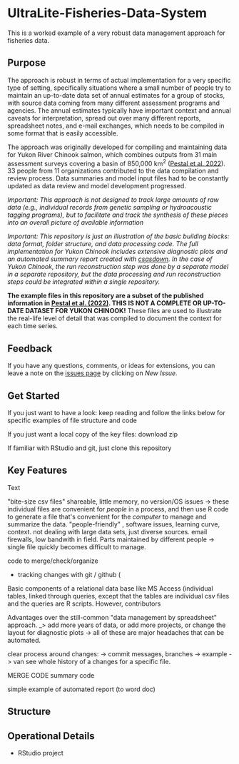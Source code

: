 # UltraLite-Fisheries-Data-System

This is a worked example of a very robust data management approach for fisheries data. 

## Purpose

The approach is robust in terms of actual implementation for a very specific type of setting, specifically situations where a small number of people try to maintain an up-to-date data set of annual estimates for a group of stocks, with source data coming from many different assessment programs and agencies. The annual estimates typically have important context and annual caveats for interpretation, spread out over many different reports, spreadsheet notes, and e-mail exchanges, which needs to be compiled in some format that is easily accessible. 

The approach was originally developed for compiling and maintaining data for Yukon River Chinook salmon, which combines outputs from 31 main assessment surveys covering a basin of 850,000 km<sup>2</sup> ([Pestal et al. 2022](https://www.psc.org/download/33/psc-technical-reports/14359/psc-technical-report-no-48.pdf)). 33 people from 11 organizations contributed to the data compilation and review process. Data summaries and model input files had to be constantly updated as data review and model development progressed.

*Important: This approach is not designed to track large amounts of raw data (e.g., individual records from genetic sampling or hydroacoustic tagging programs), but to facilitate and track the synthesis of these pieces into an overall picture of available information* 


*Important: This repository is just an illustration of the basic building blocks: data format, folder structure, and data processing code. The full implementation for Yukon Chinook includes extensive diagnostic plots and an automated summary report created with [csasdown](https://github.com/pbs-assess/csasdown). In the case of Yukon Chinook, the run reconstruction step was done by a separate model in a separate repository, but the data processing and run reconstruction steps could be integrated within a single repository.*


**The example files in this repository are a subset of the published information in [Pestal et al. (2022)](https://www.psc.org/download/33/psc-technical-reports/14359/psc-technical-report-no-48.pdf). THIS IS NOT A COMPLETE OR UP-TO-DATE DATASET FOR YUKON CHINOOK!** These files are used to illustrate the real-life level of detail that was compiled to document the context for each time series.

## Feedback

If you have any questions, comments, or ideas for extensions, you can leave a note on the
[issues page](https://github.com/SOLV-Code/UltraLite-Fisheries-Data-System/issues) by clicking
on *New Issue*.


## Get Started

If you just want to have a look: keep reading and follow the links below for specific examples of file structure and code

If you just want a local copy of the key files: download zip

If familiar with RStudio and git, just clone this repository

## Key Features


Text

"bite-size csv files"  shareable, little memory, no version/OS issues  -> these individual files are convenient for *people* in a process, and then use R code to generate a file that's convenient for the *computer* to manage and summarize the data.   "people-friendly" , software issues, learning curve, context. not dealing with large data sets, just diverse sources.  email firewalls, low bandwith in field. Parts maintained by different people -> single file quickly becomes difficult to manage.

code to merge/check/organize

- tracking changes with git / github (

Basic components of  a relational data base like MS Access (individual tables, linked through queries, except that the tables are individual csv files and the queries are R scripts. However, contributors   

Advantages over the still-common "data management by spreadsheet" approach. _> add more years of data, or add more projects, or change the layout for diagnostic plots -> all of these are major headaches that can be automated.

clear process around changes: -> commit messages, branches -> example  -> van see whole history of a changes for a specific file.


MERGE CODE
summary code

simple example of automated report (to word doc)


## Structure




## Operational Details





- RStudio project



